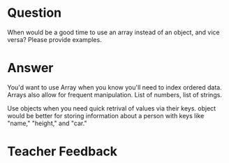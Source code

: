 # Question

When would be a good time to use an array instead of an object, and vice versa? Please provide examples.

# Answer

You'd want to use Array when you know you'll need to index ordered data. Arrays also allow for frequent manipulation.
List of numbers, list of strings.

Use objects when you need quick retrival of values via their keys.
object would be better for storing information about a person with keys like "name," "height," and "car."

# Teacher Feedback

